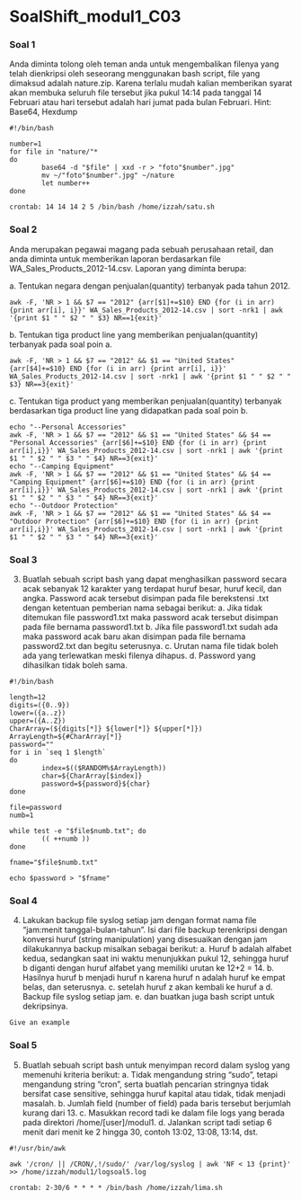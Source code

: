 # SoalShift_modul1_C03

### Soal 1

Anda diminta tolong oleh teman anda untuk mengembalikan filenya yang telah dienkripsi oleh seseorang menggunakan bash script, file yang dimaksud adalah nature.zip. Karena terlalu mudah kalian memberikan syarat akan membuka seluruh file tersebut jika pukul 14:14 pada tanggal 14 Februari atau hari tersebut adalah hari jumat pada bulan Februari.
Hint: Base64, Hexdump

```
#!/bin/bash

number=1
for file in "nature/"*
do
        base64 -d "$file" | xxd -r > "foto"$number".jpg"
        mv ~/"foto"$number".jpg" ~/nature
        let number++
done

crontab: 14 14 14 2 5 /bin/bash /home/izzah/satu.sh
```

### Soal 2

Anda merupakan pegawai magang pada sebuah perusahaan retail, dan anda diminta untuk memberikan laporan berdasarkan file WA_Sales_Products_2012-14.csv. Laporan yang diminta berupa:

a.	Tentukan negara dengan penjualan(quantity) terbanyak pada tahun 2012.

```
awk -F, 'NR > 1 && $7 == "2012" {arr[$1]+=$10} END {for (i in arr) {print arr[i], i}}' WA_Sales_Products_2012-14.csv | sort -nrk1 | awk '{print $1 " " $2 " " $3} NR==1{exit}'
```

b.	Tentukan tiga product line yang memberikan penjualan(quantity) terbanyak pada soal poin a.

```
awk -F, 'NR > 1 && $7 == "2012" && $1 == "United States" {arr[$4]+=$10} END {for (i in arr) {print arr[i], i}}' WA_Sales_Products_2012-14.csv | sort -nrk1 | awk '{print $1 " " $2 " " $3} NR==3{exit}'
```

c.	Tentukan tiga product yang memberikan penjualan(quantity) terbanyak berdasarkan tiga product line yang didapatkan pada soal poin b.

```
echo "--Personal Accessories"
awk -F, 'NR > 1 && $7 == "2012" && $1 == "United States" && $4 == "Personal Accessories" {arr[$6]+=$10} END {for (i in arr) {print arr[i],i}}' WA_Sales_Products_2012-14.csv | sort -nrk1 | awk '{print $1 " " $2 " " $3 " " $4} NR==3{exit}'
echo "--Camping Equipment"
awk -F, 'NR > 1 && $7 == "2012" && $1 == "United States" && $4 == "Camping Equipment" {arr[$6]+=$10} END {for (i in arr) {print arr[i],i}}' WA_Sales_Products_2012-14.csv | sort -nrk1 | awk '{print $1 " " $2 " " $3 " " $4} NR==3{exit}'
echo "--Outdoor Protection"
awk -F, 'NR > 1 && $7 == "2012" && $1 == "United States" && $4 == "Outdoor Protection" {arr[$6]+=$10} END {for (i in arr) {print arr[i],i}}' WA_Sales_Products_2012-14.csv | sort -nrk1 | awk '{print $1 " " $2 " " $3 " " $4} NR==3{exit}'
```

### Soal 3

3.	Buatlah sebuah script bash yang dapat menghasilkan password secara acak sebanyak 12 karakter yang terdapat huruf besar, huruf kecil, dan angka. Password acak tersebut disimpan pada file berekstensi .txt dengan ketentuan pemberian nama sebagai berikut:
a.	Jika tidak ditemukan file password1.txt maka password acak tersebut disimpan pada file bernama password1.txt
b.	Jika file password1.txt sudah ada maka password acak baru akan disimpan pada file bernama password2.txt dan begitu seterusnya.
c.	Urutan nama file tidak boleh ada yang terlewatkan meski filenya dihapus.
d.	Password yang dihasilkan tidak boleh sama.


```
#!/bin/bash

length=12
digits=({0..9})
lower=({a..z})
upper=({A..Z})
CharArray=(${digits[*]} ${lower[*]} ${upper[*]})
ArrayLength=${#CharArray[*]}
password=""
for i in `seq 1 $length`
do
        index=$(($RANDOM%$ArrayLength))
        char=${CharArray[$index]}
        password=${password}${char}
done 

file=password
numb=1

while test -e "$file$numb.txt"; do
        (( ++numb ))
done

fname="$file$numb.txt"

echo $password > "$fname"
```

### Soal 4

4.	Lakukan backup file syslog setiap jam dengan format nama file “jam:menit tanggal-bulan-tahun”. Isi dari file backup terenkripsi dengan konversi huruf (string manipulation) yang disesuaikan dengan jam dilakukannya backup misalkan sebagai berikut:
a.	Huruf b adalah alfabet kedua, sedangkan saat ini waktu menunjukkan pukul 12, sehingga huruf b diganti dengan huruf alfabet yang memiliki urutan ke 12+2 = 14.
b.	Hasilnya huruf b menjadi huruf n karena huruf n adalah huruf ke empat belas, dan seterusnya. 
c.	setelah huruf z akan kembali ke huruf a
d.	Backup file syslog setiap jam.
e.	dan buatkan juga bash script untuk dekripsinya.

```
Give an example
```

### Soal 5

5.	Buatlah sebuah script bash untuk menyimpan record dalam syslog yang memenuhi kriteria berikut:
a.	Tidak mengandung string “sudo”, tetapi mengandung string “cron”, serta buatlah pencarian stringnya tidak bersifat case sensitive, sehingga huruf kapital atau tidak, tidak menjadi masalah.
b.	Jumlah field (number of field) pada baris tersebut berjumlah kurang dari 13.
c.	Masukkan record tadi ke dalam file logs yang berada pada direktori /home/[user]/modul1.
d.	Jalankan script tadi setiap 6 menit dari menit ke 2 hingga 30, contoh 13:02, 13:08, 13:14, dst.


```
#!/usr/bin/awk 

awk '/cron/ || /CRON/,!/sudo/' /var/log/syslog | awk 'NF < 13 {print}' >> /home/izzah/modul1/logsoal5.log

crontab: 2-30/6 * * * * /bin/bash /home/izzah/lima.sh
```
